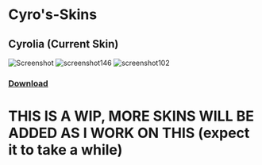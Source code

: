 # Cyro's-Skins
## Cyrolia (Current Skin)
![Screenshot](https://user-images.githubusercontent.com/110571532/190542190-a3e7474e-f0eb-4997-8c97-e909d4206582.jpg)
![screenshot146](https://user-images.githubusercontent.com/110571532/190542408-0313a85d-cc1f-4a77-b23f-c1ebbd5053f4.jpg)
![screenshot102](https://user-images.githubusercontent.com/110571532/190542525-14169fe7-9249-4a63-b991-34dc5c997abd.jpg)
### [Download](https://drive.google.com/file/d/1UsA64WjuCRzIOxl9GQSkHjhKoUoAAHcW/view?usp=sharing)

# THIS IS A WIP, MORE SKINS WILL BE ADDED AS I WORK ON THIS (expect it to take a while)
